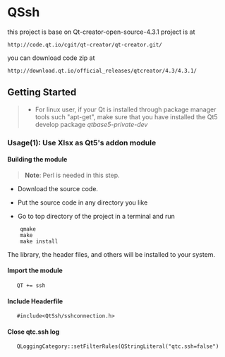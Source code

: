 # QSsh

this project is base on Qt-creator-open-source-4.3.1
project is at 

`http://code.qt.io/cgit/qt-creator/qt-creator.git/`

you can download code zip at 

`http://download.qt.io/official_releases/qtcreator/4.3/4.3.1/`

## Getting Started

> * For linux user, if your Qt is installed through package manager tools such "apt-get", make sure that you have installed the Qt5 develop package *qtbase5-private-dev*

### Usage(1): Use Xlsx as Qt5's addon module

#### Building the module

> **Note**: Perl is needed in this step.

* Download the source code.

* Put the source code in any directory you like

* Go to top directory of the project in a terminal and run

```
    qmake
    make
    make install
```

The library, the header files, and others will be installed to your system.

#### Import the module 

`   QT += ssh`

#### Include Headerfile

`   #include<QtSsh/sshconnection.h>`

#### Close qtc.ssh log

`   QLoggingCategory::setFilterRules(QStringLiteral("qtc.ssh=false")`
